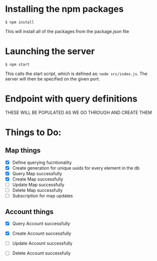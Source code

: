 # Installing the npm packages

```
$ npm install
```
This will install all of the packages from the package.json file

# Launching the server

```
$ npm start
```
This calls the start script, which is defined as: ```node src/index.js```. The server will then be specified on the given port.

# Endpoint with query definitions
THESE WILL BE POPULATED AS WE GO THROUGH AND CREATE THEM

# Things to Do:
## Map things
- [x] Define querying fucntionality
- [x] Create generation for unique uuids for every element in the db
- [x] Query  Map successfully
- [x] Create Map successfully
- [ ] Update Map successfully
- [ ] Delete Map successfully
- [ ] Subscription for map updates

## Account things
- [x] Query  Account successfully
- [x] Create Account successfully
- [ ] Update Account successfully
- [ ] Delete Account successfully

